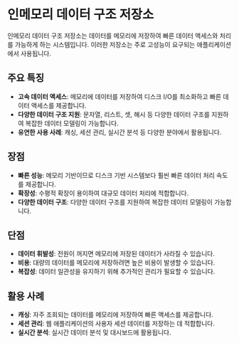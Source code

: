 # 인메모리 데이터 구조 저장소

인메모리 데이터 구조 저장소는 데이터를 메모리에 저장하여 빠른 데이터 액세스와 처리를 가능하게 하는 시스템입니다. 이러한 저장소는 주로 고성능이 요구되는 애플리케이션에서 사용됩니다.

## 주요 특징

- **고속 데이터 액세스**: 메모리에 데이터를 저장하여 디스크 I/O를 최소화하고 빠른 데이터 액세스를 제공합니다.
- **다양한 데이터 구조 지원**: 문자열, 리스트, 셋, 해시 등 다양한 데이터 구조를 지원하여 복잡한 데이터 모델링이 가능합니다.
- **유연한 사용 사례**: 캐싱, 세션 관리, 실시간 분석 등 다양한 분야에서 활용됩니다.

## 장점

- **빠른 성능**: 메모리 기반이므로 디스크 기반 시스템보다 훨씬 빠른 데이터 처리 속도를 제공합니다.
- **확장성**: 수평적 확장이 용이하여 대규모 데이터 처리에 적합합니다.
- **다양한 데이터 구조**: 다양한 데이터 구조를 지원하여 복잡한 데이터 모델링이 가능합니다.

## 단점

- **데이터 휘발성**: 전원이 꺼지면 메모리에 저장된 데이터가 사라질 수 있습니다.
- **비용**: 대량의 데이터를 메모리에 저장하려면 높은 비용이 발생할 수 있습니다.
- **복잡성**: 데이터 일관성을 유지하기 위해 추가적인 관리가 필요할 수 있습니다.

## 활용 사례

- **캐싱**: 자주 조회되는 데이터를 메모리에 저장하여 빠른 액세스를 제공합니다.
- **세션 관리**: 웹 애플리케이션의 사용자 세션 데이터를 저장하는 데 적합합니다.
- **실시간 분석**: 실시간 데이터 분석 및 대시보드에 활용됩니다.